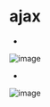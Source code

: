 # ajax

-
![image](https://user-images.githubusercontent.com/54789601/113533365-b4abe100-9608-11eb-872e-d17a0d2afc13.png)

-
![image](https://user-images.githubusercontent.com/54789601/113533367-b5dd0e00-9608-11eb-89a5-566a8a566865.png)
